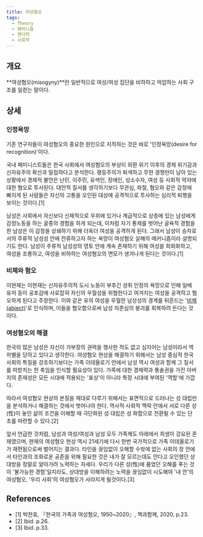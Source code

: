 ```yaml
---
title: 여성혐오
tags:
  - Theory
  - 페미니즘
  - 젠더학
  - 사회학
---
```


## 개요
**여성혐오(misogyny)**란 일반적으로 여성/여성 집단을 비하하고 억압하는 사회 구조를 일컫는 말이다.

## 상세
### 인정욕망
기존 연구자들이 여성혐오의 중요한 원인으로 지적하는 것은 바로 '인정욕망(desire for recognition)'이다.

국내 페미니스트들은 한국 사회에서 여성혐오의 부상이 외환 위기 이후의 경제 위기감과 신자유주의 확산과 밀접하다고 분석한다. 평등주의가 퇴색하고 무한 경쟁만이 남아 있는 상황에서 경제적 불안은 난민, 이주민, 유색인, 장애인, 성소수자, 여성 등 사회적 약자에 대한 혐오로 투사된다. 대안적 질서를 생각하기보다 무관심, 좌절, 혐오와 같은 감정에 빠지게 된 사람들은 자신의 고통을 오인된 대상에 공격적으로 투사하는 심리적 퇴행을 보이는 것이다.[1]

남성은 사회에서 자신보다 신체적으로 우위에 있거나 계급적으로 상층에 있는 남성에게 감정노동을 하는 굴종의 경험을 하게 되는데, 이처럼 자기 통제를 벗어난 굴욕적 경험을 한 남성은 이 감정을 상쇄하기 위해 더욱더 여성을 공격하게 된다. 그래서 남성이 승자로서의 주류적 남성성 안에 잔류하고자 하는 욕망이 여성혐오 살해의 메커니즘이라 설명되기도 한다. 남성이 주류적 남성성의 영토 안에 계속 존재하기 위해 여성을 희화화하고, 여성을 조롱하고, 여성을 비하하는 여성혐오의 면모가 생겨나게 된다는 것이다.[1]

### 비체와 혐오
이현재는 이현재는 신자유주의적 도시 노동이 부추긴 성취 인정의 욕망으로 인해 일베 유저 등이 공포감에 사로잡혀 자신의 우월성을 위협한다고 여겨지는 여성을 공격하고 혐오하게 된다고 주장한다. 이와 같은 유의 여성을 우월한 남성성의 경계를 뒤흔드는 '[비체(abject)](https://wiki.haein.info/theory_abject/)'로 인식하며, 이들을 혐오함으로써 남성 자존심의 붕괴를 회복하려 든다는 것이다.

### 여성혐오의 해결
한국의 많은 남성은 자신이 가부장의 권력을 행사한 적도 없고 심지어는 남성이라서 역차별을 당하고 있다고 생각한다. 여성혐오 현상을 해결하기 위해서는 남성 중심적 한국 사회의 특질을 강조하기보다는 가족 이데올로기 안에서 남성 역시 여성과 함께 그 질서를 떠받치는 한 축임을 인식할 필요성이 있다. 가족에 대한 경제력과 통솔권을 가진 아버지의 존재성은 모든 시대에 적용되는 '표상'이 아니라 특정 시대에 부여된 '역할'에 가깝다.

따라서 여성혐오 현상의 본질을 제대로 다루기 위해서는 표면적으로 드러나는 성 대립만을 분석하거나 해결하는 것에서 벗어나야 한다. 역사적·사회적 맥락 안에서 서로 다른 성(性)이 놓인 삶의 조건을 이해할 때 극단화된 성 대립은 성 화합으로 전환될 수 있는 단초를 마련할 수 있다.[2]

앞서 언급한 것처럼, 남성과 여성/여성과 남성 모두 가족제도 아래에서 희생이 강요된 존재였으며, 현재의 여성혐오 현상 역시 21세기에 다시 한번 국가적으로 가족 이데올로기가 재편됨으로써 벌어지는 결과다. 타인을 끊임없이 오해할 수밖에 없는 사회의 장 안에서 타인과의 조화로운 공존을 위해 필요한 것은 내가 잘 모르는데도 안다고 오인했던 상대방을 정말로 알아가려 노력하는 자세다. 우리가 다른 성(性)에 품었던 오해를 푸는 것이 '불가능한 경험'일지라도, 상대방을 이해하려는 노력을 끊임없이 시도해야 '내 안'의 여성혐오, '우리 사회'의 여성혐오가 사라지게 될것이다.[3]

## References
- [1] 박찬효, 『한국의 가족과 여성혐오, 1950~2020』, 책과함께, 2020, p.23.
- [2] Ibid. p.26.
- [3] Ibid. p.33.